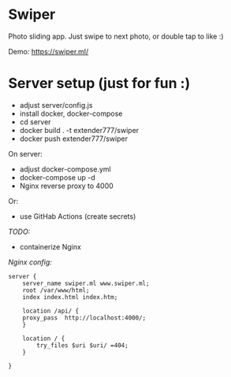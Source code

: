 # Swiper

Photo sliding app.
Just swipe to next photo, or double tap to like :)

Demo:
https://swiper.ml/

# Server setup (just for fun :)

-   adjust server/config.js
-   install docker, docker-compose
-   cd server
-   docker build . -t extender777/swiper
-   docker push extender777/swiper

On server:

-   adjust docker-compose.yml
-   docker-compose up -d
-   Nginx reverse proxy to 4000

Or:

-   use GitHab Actions (create secrets)

*TODO:*

-   containerize Nginx

*Nginx config:*

    server {
        server_name swiper.ml www.swiper.ml;
        root /var/www/html;
        index index.html index.htm;

        location /api/ {
        proxy_pass	http://localhost:4000/;
        }

        location / {
            try_files $uri $uri/ =404;
        }

    }

